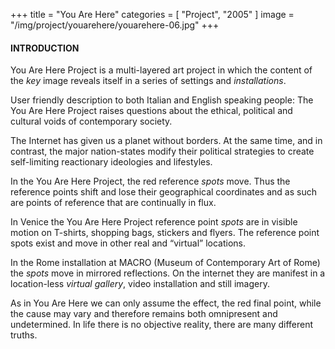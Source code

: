 +++
title = "You Are Here"
categories = [ "Project", "2005" ]
image = "/img/project/youarehere/youarehere-06.jpg"
+++

#### INTRODUCTION

You Are Here Project is a multi-layered art project in which the
content of the *key* image reveals itself in a series of settings and
*installations*.

User friendly description to both Italian and English speaking people:
The You Are Here Project raises questions about the ethical, political
and cultural voids of contemporary society.

The Internet has given us a planet without borders. At the same time,
and in contrast, the major nation-states modify their political
strategies to create self-limiting reactionary ideologies and
lifestyles.

In the You Are Here Project, the red reference *spots* move. Thus the
reference points shift and lose their geographical coordinates and as
such are points of reference that are continually in flux.

In Venice the You Are Here Project reference point *spots* are in
visible motion on T-shirts, shopping bags, stickers and flyers. The
reference point spots exist and move in other real and “virtual”
locations.

In the Rome installation at MACRO (Museum of Contemporary Art of Rome)
the *spots* move in mirrored reflections. On the internet they are
manifest in a location-less *virtual gallery*, video installation and
still imagery.

As in You Are Here we can only assume the effect, the red final point,
while the cause may vary and therefore remains both omnipresent and
undetermined. In life there is no objective reality, there are many
different truths.
